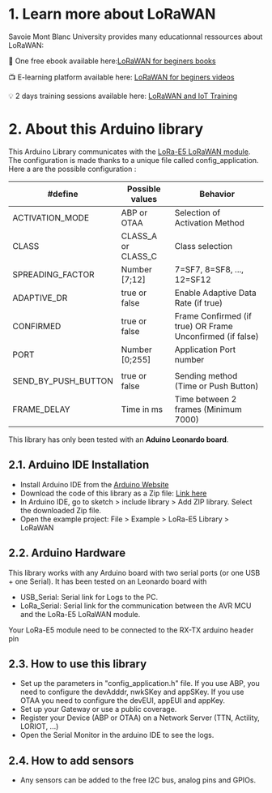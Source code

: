 # 1. Learn more about LoRaWAN
Savoie Mont Blanc University provides many educationnal ressources about LoRaWAN:

:notebook: One free ebook available here:[LoRaWAN for beginers books](https://www.univ-smb.fr/lorawan/en/free-book/)

:tv: E-learning platform available here: [LoRaWAN for beginers videos](https://www.udemy.com/course/lora-lorawan-internet-of-things/?referralCode=21DED0F1021F4E261955)

:bulb: 2 days training sessions available here: [LoRaWAN and IoT Training](https://www.univ-smb.fr/lorawan/avada_portfolio/formation-distanciel/)

# 2. About this Arduino library
This Arduino Library communicates with the [LoRa-E5 LoRaWAN module](https://wiki.seeedstudio.com/Grove_LoRa_E5_New_Version/). The configuration is made thanks to a unique file called config_application. Here a are the possible configuration :

| #define           	| Possible values      	|  Behavior                                                    	|
|----------------------	|--------------------	|---------------------------------------------------------------|
| ACTIVATION_MODE      	| ABP or OTAA        	|  Selection of Activation Method                              	|
| CLASS                	| CLASS_A or CLASS_C 	|  Class selection                                             	|
| SPREADING_FACTOR     	| Number [7;12]      	|  7=SF7, 8=SF8, ..., 12=SF12                                  	|
| ADAPTIVE_DR          	| true or false      	|  Enable Adaptive Data Rate (if true)                         	|
| CONFIRMED            	| true or false      	|  Frame Confirmed (if true) OR Frame Unconfirmed (if false)   	|
| PORT                 	| Number [0;255]     	|  Application Port number                                     	|
|                      	|                    	|                                                              	|
| SEND_BY_PUSH_BUTTON  	| true or false      	|  Sending method (Time or Push Button)                        	|
| FRAME_DELAY          	| Time in ms         	|  Time between 2 frames (Minimum 7000)                        	|


This library has only been tested with an **Aduino Leonardo board**.


## 2.1. Arduino IDE Installation
- Install Arduino IDE from the [Arduino Website](https://www.arduino.cc/)
- Download the code of this library as a Zip file: [Link here](https://github.com/SylvainMontagny/LoRaE5/archive/refs/heads/main.zip) 
- In Arduino IDE, go to sketch > include library > Add ZIP library. Select the downloaded Zip file.
- Open the example project: File > Example > LoRa-E5 Library > LoRaWAN

## 2.2. Arduino Hardware
This library works with any Arduino board with two serial ports (or one USB + one Serial). It has been tested on an Leonardo board with 
- USB_Serial: Serial link for Logs to the PC. 
- LoRa_Serial: Serial link for the communication between the AVR MCU and the LoRa-E5 LoRaWAN module. 

Your LoRa-E5 module need to be connected to the RX-TX arduino header pin

## 2.3. How to use this library
- Set up the parameters in "config_application.h" file. If you use ABP, you need to configure the devAdddr, nwkSKey and appSKey. If you use OTAA you need to configure the devEUI, appEUI and appKey.
- Set up your Gateway or use a public coverage.
- Register your Device (ABP or OTAA) on a Network Server (TTN, Actility, LORIOT, ...)
- Open the Serial Monitor in the arduino IDE to see the logs. 


## 2.4. How to add sensors
- Any sensors can be added to the free I2C bus, analog pins and GPIOs.


 